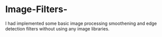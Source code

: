 # Image-Filters-
I had implemented some basic image processing smoothening and edge detection filters without using any image libraries.
